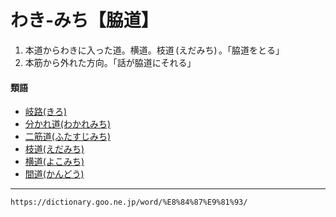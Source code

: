 # わき‐みち【脇道】

1. 本道からわきに入った道。横道。枝道 (えだみち) 。「脇道をとる」
2. 本筋から外れた方向。「話が脇道にそれる」
    

#### 類語

-   [岐路(きろ)](https://dictionary.goo.ne.jp/word/%E5%B2%90%E8%B7%AF/#jn-58621)
-   [分かれ道(わかれみち)](https://dictionary.goo.ne.jp/word/%E5%88%86%E3%82%8C%E9%81%93/#jn-237777)
-   [二筋道(ふたすじみち)](https://dictionary.goo.ne.jp/word/%E4%BA%8C%E7%AD%8B%E9%81%93/#jn-193122)
-   [枝道(えだみち)](https://dictionary.goo.ne.jp/word/%E6%9E%9D%E9%81%93/#jn-23952)
-   [横道(よこみち)](https://dictionary.goo.ne.jp/word/%E6%A8%AA%E9%81%93_%28%E3%82%88%E3%81%93%E3%81%BF%E3%81%A1%29/#jn-227410)
-   [間道(かんどう)](https://dictionary.goo.ne.jp/word/%E9%96%93%E9%81%93_%28%E3%81%8B%E3%82%93%E3%81%A9%E3%81%86%29/#jn-49202)

---
`https://dictionary.goo.ne.jp/word/%E8%84%87%E9%81%93/`